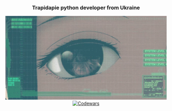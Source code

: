 <h3 align="center">Trapidapie python developer from Ukraine</h3>
<p  align="center">
<img width="600" src="girlz.gif" alt="my projects"/>
<a href="URL:https://www.codewars.com/users/Trapidapie/badges/large">
        <img src="https://www.codewars.com/users/Trapidapie/badges/large" alt="Codewars"/>
</p>
